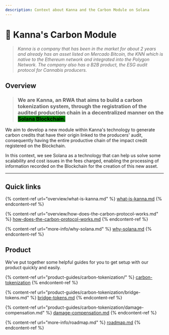 ```yaml
---
description: Context about Kanna and the Carbon Module on Solana
---
```


# 👋 Kanna's Carbon Module

> _Kanna is a company that has been in the market for about 2 years and already has an asset listed on Mercado Bitcoin, the KNN which is native to the Ethereum network and integrated into the Polygon Network. The company also has a B2B product, the ESG audit protocol for Cannabis producers._

## Overview

> ### We are Kanna, an RWA that aims to build a carbon tokenization system, through the registration of the audited production chain in a decentralized manner on the <mark style="background-color:green;">Solana Blockchain.</mark>&#x20;

We aim to develop a new module within Kanna's technology to generate carbon credits that have their origin linked to the producers' audit, consequently having the entire productive chain of the impact credit registered on the Blockchain.&#x20;

In this context, we see Solana as a technology that can help us solve some scalability and cost issues in the fees charged, enabling the processing of information recorded on the Blockchain for the creation of this new asset.

***

## Quick links

{% content-ref url="overview/what-is-kanna.md" %}
[what-is-kanna.md](overview/what-is-kanna.md)
{% endcontent-ref %}

{% content-ref url="overview/how-does-the-carbon-protocol-works.md" %}
[how-does-the-carbon-protocol-works.md](overview/how-does-the-carbon-protocol-works.md)
{% endcontent-ref %}

{% content-ref url="more-info/why-solana.md" %}
[why-solana.md](more-info/why-solana.md)
{% endcontent-ref %}

## Product

We've put together some helpful guides for you to get setup with our product quickly and easily.

{% content-ref url="product-guides/carbon-tokenization/" %}
[carbon-tokenization](product-guides/carbon-tokenization/)
{% endcontent-ref %}

{% content-ref url="product-guides/carbon-tokenization/bridge-tokens.md" %}
[bridge-tokens.md](product-guides/carbon-tokenization/bridge-tokens.md)
{% endcontent-ref %}

{% content-ref url="product-guides/carbon-tokenization/damage-compensation.md" %}
[damage-compensation.md](product-guides/carbon-tokenization/damage-compensation.md)
{% endcontent-ref %}

{% content-ref url="more-info/roadmap.md" %}
[roadmap.md](more-info/roadmap.md)
{% endcontent-ref %}
